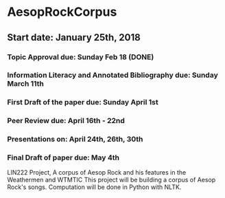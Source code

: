 # AesopRockCorpus
## Start date: January 25th, 2018

### Topic Approval due: Sunday Feb 18 (DONE)
### Information Literacy and Annotated Bibliography due: Sunday March 11th
### First Draft of the paper due: Sunday April 1st
### Peer Review due: April 16th - 22nd
### Presentations on: April 24th, 26th, 30th
### Final Draft of paper due: May 4th

LIN222 Project, A corpus of Aesop Rock and his features in the Weathermen and WTMTIC
This project will be building a corpus of Aesop Rock's songs. Computation will be done in Python with NLTK.
